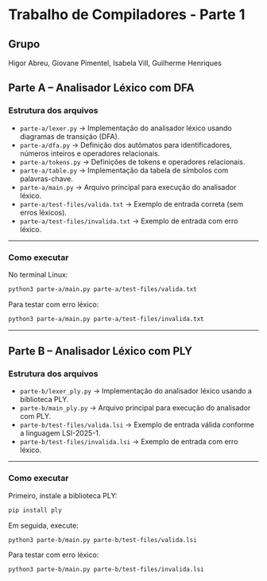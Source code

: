 # Trabalho de Compiladores - Parte 1

## Grupo
Higor Abreu, Giovane Pimentel, Isabela Vill, Guilherme Henriques


## Parte A – Analisador Léxico com DFA

### Estrutura dos arquivos

- `parte-a/lexer.py` → Implementação do analisador léxico usando diagramas de transição (DFA).
- `parte-a/dfa.py` → Definição dos autômatos para identificadores, números inteiros e operadores relacionais.
- `parte-a/tokens.py` → Definições de tokens e operadores relacionais.
- `parte-a/table.py` → Implementação da tabela de símbolos com palavras-chave.
- `parte-a/main.py` → Arquivo principal para execução do analisador léxico.
- `parte-a/test-files/valida.txt` → Exemplo de entrada correta (sem erros léxicos).
- `parte-a/test-files/invalida.txt` → Exemplo de entrada com erro léxico.

---

### Como executar

No terminal Linux:

```bash
python3 parte-a/main.py parte-a/test-files/valida.txt
```

Para testar com erro léxico:

```bash
python3 parte-a/main.py parte-a/test-files/invalida.txt
```

---

## Parte B – Analisador Léxico com PLY

### Estrutura dos arquivos

- `parte-b/lexer_ply.py` → Implementação do analisador léxico usando a biblioteca PLY.
- `parte-b/main_ply.py` → Arquivo principal para execução do analisador com PLY.
- `parte-b/test-files/valida.lsi` → Exemplo de entrada válida conforme a linguagem LSI-2025-1.
- `parte-b/test-files/invalida.lsi` → Exemplo de entrada com erro léxico.

---

### Como executar

Primeiro, instale a biblioteca PLY:

```bash
pip install ply
```

Em seguida, execute:

```bash
python3 parte-b/main.py parte-b/test-files/valida.lsi
```

Para testar com erro léxico:

```bash
python3 parte-b/main.py parte-b/test-files/invalida.lsi
```